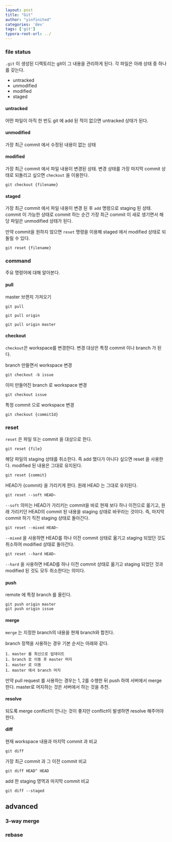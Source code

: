 ```yaml
---
layout: post
title: "Git"
author: "yinfinited"
categories: 'dev'
tags: ['git']
typora-root-url: ../
---
```



### file status

`.git` 이 생성된 디렉토리는 git이 그 내용을 관리하게 된다. 각 파일은 아래 상태 중 하나를 갖는다.

- untracked
- unmodified
- modified
- staged

#### untracked 

어떤 파일이 아직 한 번도 git 에 add 된 적이 없으면 untracked 상태가 된다.

#### unmodified

가장 최근 commit 에서 수정된 내용이 없는 상태

#### modified

가장 최근 commit 에서 파일 내용이 변경된 상태. 변경 상태를 가장 마지막 commit 상태로 되돌리고 싶으면 `checkout` 을 이용한다.

```
git checkout {filename} 
```

#### staged

가장 최근 commit 에서 파일 내용이 변경 된 후 `add` 명령으로 staging 된 상태. commit 이 가능한 상태로 commit 하는 순간 가장 최근 commit 이 새로 생기면서 해당 파일은 unmodified 상태가 된다.

만약 commit을 원하지 않으면 `reset` 명령을 이용해 staged 에서 modified 상태로 되돌릴 수 있다.

```
git reset {filename} 
```

### command

주요 명령어에 대해 알아본다.

#### pull

master 브랜치 가져오기

```
git pull 
```

```
git pull origin
```

```
git pull origin master
```

#### checkout

`checkout`은 workspace를 변경한다. 변경 대상은 특정 commit 이나 branch 가 된다.

branch 만들면서 workspace 변경

```
git checkout -b issue
```

이미 만들어진 branch 로 workspace 변경 

```
git checkout issue
```

특정 commit 으로 workspace 변경
```
git checkout {commitId}
```

### reset

`reset` 은 파일 또는 commit 을 대상으로 한다.

`git reset {file}` 

해당 파일의 staging 상태를 취소한다. 즉 add 했다가 아니다 싶으면 reset 을 사용한다. modified 된 내용은 그대로 유지된다.

`git reset {commit}` 

HEAD가 {commit} 을 가리키게 한다. 원래 HEAD 는 그대로 유지된다.

`git reset --soft HEAD~` 

`--soft` 의미는 HEAD가 가리키는 commit을 바로 현재 보다 하나 이전으로 옮기고, 원래 가리키던 HEAD의 commit 된 내용을 staging 상태로 바꾸라는 것이다. 즉, 마지막 commit 하기 직전 staging 상태로 돌아간다.

`git reset --mixed HEAD~` 

`--mixed` 을 사용하면 HEAD를 하나 이전 commit 상태로 옮기고 staging 되었던 것도 취소하여 modified 상태로 돌아간다. 


`git reset --hard HEAD~` 

`--hard` 을 사용하면 HEAD를 하나 이전 commit 상태로 옮기고 staging 되었던 것과 modified 된 것도 모두 취소한다는 의미다. 


#### push

remote 에 특정 branch 를 올린다.

```
git push origin master
git push origin issue
```

#### merge

`merge` 는 지정한 branch의 내용을 현재 branch와 합친다.

branch 정책을 사용하는 경우 기본 순서는 아래와 같다.

```
1. master 를 최신으로 업데이트
1. branch 로 이동 후 master 머지
1. master 로 이동
1. master 에서 branch 머지
```

만약 pull request 를 사용하는 경우는 1, 2를 수행한 뒤 push 하여 서버에서 merge 한다. master로 머지하는 것은 서버에서 하는 것을 추천.

#### resolve

되도록 merge conflict이 안나는 것이 좋지만 conflict이 발생하면 resolve 해주어야 한다.

#### diff

현재 workspace 내용과 마지막 commit 과 비교
```
git diff 
```
가장 최근 commit 과 그 이전 commit 비교
```
git diff HEAD^ HEAD
```
add 한 staging 영역과 마지막 commit 비교
```
git diff --staged
```

## advanced

### 3-way merge

### rebase





